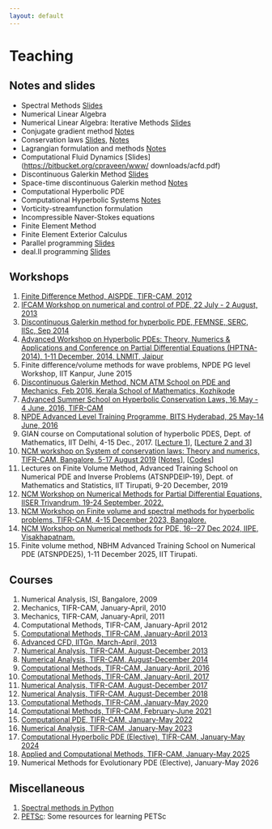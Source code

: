 ```yaml
---
layout: default
---
```


# Teaching

## Notes and slides

* Spectral Methods [Slides](https://bitbucket.org/cpraveen/www/downloads/spectral.pdf)
* Numerical Linear Algebra
* Numerical Linear Algebra: Iterative Methods [Slides](https://bitbucket.org/cpraveen/www/downloads/nla_demmel.pdf)
* Conjugate gradient method [Notes](https://bitbucket.org/cpraveen/www/downloads/cg.pdf)
* Conservation laws [Slides](https://bitbucket.org/cpraveen/www/downloads/conlaw_slides.pdf), [Notes](https://bitbucket.org/cpraveen/www/downloads/conlaw.pdf)
* Lagrangian formulation and methods [Notes](https://bitbucket.org/cpraveen/www/downloads/lagrangian.pdf)
* Computational Fluid Dynamics [Slides](https://bitbucket.org/cpraveen/www/    downloads/acfd.pdf)
* Discontinuous Galerkin Method [Slides](https://bitbucket.org/cpraveen/www/downloads/dg.pdf)
* Space-time discontinuous Galerkin method [Notes](https://bitbucket.org/cpraveen/www/downloads/stdg.pdf)
* Computational Hyperbolic PDE
* Computational Hyperbolic Systems [Notes](https://bitbucket.org/cpraveen/www/downloads/hypsys.pdf)
* Vorticity-streamfunction formulation
* Incompressible Naver-Stokes equations
* Finite Element Method
* Finite Element Exterior Calculus
* Parallel programming [Slides](https://bitbucket.org/cpraveen/www/downloads/parallel.pdf)
* deal.II programming [Slides](https://bitbucket.org/cpraveen/www/downloads/dealii.pdf)

## Workshops

<ol>

<li><a href="https://sites.google.com/a/tifrbng.res.in/praveen/teaching/aispde2012">Finite Difference Method, AISPDE, TIFR-CAM, 2012</a></li>

<li><a href="teaching/control2013.html">IFCAM Workshop on numerical and control of PDE, 22 July - 2 August, 2013</a></li>

<li><a href="teaching/femnse2014.html">Discontinuous Galerkin method for hyperbolic PDE, FEMNSE, SERC, IISc, Sep 2014</a></li>

<li>
<a href="http://www.lnmiit.ac.in/DisplayDeptPage.aspx?page=om">Advanced Workshop on Hyperbolic PDEs: Theory, Numerics &amp; Applications and Conference on Partial Differential Equations (HPTNA-2014), 1-11 December, 2014, LNMIT, Jaipur</a>
</li>

<li>
Finite difference/volume methods for wave problems, NPDE PG level Workshop, IIT Kanpur, June 2015
</li>

<li>
<a href="teaching/ncmatmw2016.html">Discontinuous Galerkin Method, NCM ATM School on PDE and Mechanics, Feb 2016, Kerala School of Mathematics, Kozhikode</a>
</li>

<li>
<a href="http://conlaw.tifrbng.res.in/">Advanced Summer School on Hyperbolic Conservation Laws, 16 May - 4 June, 2016, TIFR-CAM</a>
</li>

<li>
<a href="http://www.npde-tca.math.iitb.ac.in/html/advanced.html">NPDE Advanced Level Training Programme, BITS Hyderabad, 25 May-14 June, 2016</a><br>
</li>

<li>
GIAN course on Computational solution of hyperbolic PDES, Dept. of Mathematics, IIT Delhi, 4-15 Dec., 2017. [<a href="http://math.tifrbng.res.in/~praveen/slides/gian2017_RTDG.pdf">Lecture 1</a>], [<a href="http://math.tifrbng.res.in/~praveen/slides/gian2017_estable.pdf">Lecture 2 and 3</a>]
</li>

<li>
<a href="https://www.atmschools.org/school/2019/NCMW/scltn">NCM workshop on System of conservation laws: Theory and numerics, TIFR-CAM, Bangalore, 5-17 August 2019</a> [<a href="http://math.tifrbng.res.in/~praveen/pub/ncm2019.pdf">Notes</a>], [<a href="http://math.tifrbng.res.in/~praveen/pub/ncm2019.tgz">Codes</a>]
</li>

<li>
Lectures on Finite Volume Method, Advanced Training School on Numerical PDE and Inverse Problems (ATSNPDEIP-19), Dept. of Mathematics and Statistics, IIT Tirupati, 9-20 December, 2019
</li>

<li>
<a href="teaching/ncm2022.html">
NCM Workshop on Numerical Methods for Partial Differential Equations, IISER Trivandrum, 19-24 September, 2022.</a>
</li>

<li>
<a href="teaching/ncm2023.html">
NCM Workshop on Finite volume and spectral methods for hyperbolic problems, TIFR-CAM, 4-15 December 2023, Bangalore.</a>
</li>

<li>
<a href="teaching/ncm2024">NCM Workshop on Numerical methods for PDE, 16--27 Dec 2024, IIPE, Visakhapatnam.</a>
</li>

<li>
Finite volume method, NBHM Advanced Training School on Numerical PDE (ATSNPDE25), 1-11 December 2025, IIT Tirupati.
</li>

</ol>

## Courses

<ol>

<li>Numerical Analysis, ISI, Bangalore, 2009</li>

<li>Mechanics, TIFR-CAM, January-April, 2010</li>

<li>Mechanics, TIFR-CAM, January-April, 2011</li>

<li>Computational Methods, TIFR-CAM, January-April 2012</li>

<li><a href="teaching/cm2013.html">Computational Methods, TIFR-CAM, January-April 2013</a></li>

<li><a href="teaching/acfd2013.html">Advanced CFD, IITGn, March-April, 2013</a></li>

<li><a href="teaching/na2013.html">Numerical Analysis, TIFR-CAM, August-December 2013</a></li>

<li><a href="teaching/na2014.html">Numerical Analysis, TIFR-CAM, August-December 2014</a></li>

<li><a href="teaching/cm2016.html">Computational Methods, TIFR-CAM, January-April, 2016</a></li>

<li><a href="teaching/cm2017.html">Computational Methods, TIFR-CAM, January-April, 2017</a></li>

<li><a href="teaching/na2017.html">Numerical Analysis, TIFR-CAM, August-December 2017</a></li>

<li><a href="teaching/na2018.html">Numerical Analysis, TIFR-CAM, August-December 2018</a></li>

<li><a href="teaching/cm2020.html">Computational Methods, TIFR-CAM, January-May 2020</a></li>

<li><a href="teaching/cm2021.html">Computational Methods, TIFR-CAM, February-June 2021</a></li>

<li><a href="teaching/cm2022.html">Computational PDE, TIFR-CAM, January-May 2022</a></li>

<li><a href="teaching/na2023.html">Numerical Analysis, TIFR-CAM, January-May 2023</a></li>

<li><a href="teaching/chpde2024.html">Computational Hyperbolic PDE (Elective), TIFR-CAM, January-May 2024</a></li>

<li><a href="teaching/acm2025.html">Applied and Computational Methods, TIFR-CAM, January-May 2025</a></li>

<li>
Numerical Methods for Evolutionary PDE (Elective), January-May 2026
</li>

</ol>

## Miscellaneous

<ol>

<li>
<a href="teaching/chebpy.html">Spectral methods in Python</a>
</li>

<li>
<a href="teaching/petsc.html">PETSc</a>: Some resources for learning PETSc
</li>

</ol>

